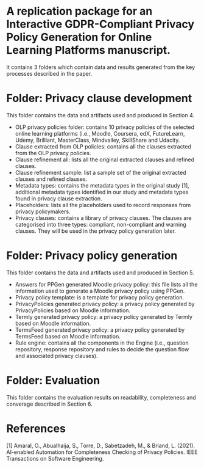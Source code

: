 # A replication package for an Interactive GDPR-Compliant Privacy Policy Generation for Online Learning Platforms manuscript.

It contains 3 folders which contain data and results generated from the key processes described in the paper.

# Folder: Privacy clause development
This folder contains the data and artifacts used and produced in Section 4.
* OLP privacy policies folder: contains 10 privacy policies of the selected online learning platforms (i.e., Moodle, Coursera, edX, FutureLearn, Udemy, Brilliant, MasterClass, Mindvalley, SkillShare and Udacity.
* Clause extracted from OLP policies: contains all the clauses extracted from the OLP privacy policies.
* Clause refinement all: lists all the original extracted clauses and refined clauses.
* Clause refinement sample: list a sample set of the original extracted clauses and refined clauses.
* Metadata types: contains the metadata types in the original study [1], additional metadata types identified in our study and metadata types found in privacy clause extraction.
* Placeholders: lists all the placeholders used to record responses from privacy policymakers.
* Privacy clauses: contains a library of privacy clauses. The clauses are categorised into three types: compliant, non-compliant and warning clauses. They will be used in the privacy policy generation later.

# Folder: Privacy policy generation
This folder contains the data and artifacts used and produced in Section 5.
* Answers for PPGen generated Moodle privacy policy: this file lists all the information used to generate a Moodle privacy policy using PPGen.
* Privacy policy template: is a template for privacy policy generation.
* PrivacyPolicies generated privacy policy: a privacy policy generated by PrivacyPolicies based on Moodle information.
* Termly generated privacy policy: a privacy policy generated by Termly based on Moodle information.
* TermsFeed generated privacy policy: a privacy policy generated by TermsFeed based on Moodle information.
* Rule engine: contains all the components in the Engine (i.e., question repository, response repository and rules to decide the question flow and associated privacy clauses).

# Folder: Evaluation
This folder contains the evaluation results on readability, completeness and converage described in Section 6.

# References
[1] Amaral, O., Abualhaija, S., Torre, D., Sabetzadeh, M., & Briand, L. (2021). AI-enabled Automation for Completeness Checking of Privacy Policies. IEEE Transactions on Software Engineering.
